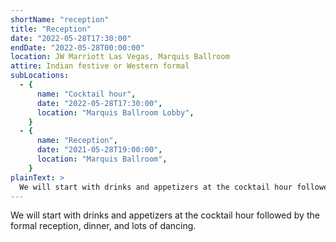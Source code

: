 ```yaml
---
shortName: "reception"
title: "Reception"
date: "2022-05-28T17:30:00"
endDate: "2022-05-28T00:00:00"
location: JW Marriott Las Vegas, Marquis Ballroom
attire: Indian festive or Western formal
subLocations:
  - {
      name: "Cocktail hour",
      date: "2022-05-28T17:30:00",
      location: "Marquis Ballroom Lobby",
    }
  - {
      name: "Reception",
      date: "2021-05-28T19:00:00",
      location: "Marquis Ballroom",
    }
plainText: >
  We will start with drinks and appetizers at the cocktail hour followed by the formal reception, dinner, and lots of dancing.
---
```


We will start with drinks and appetizers at the cocktail hour followed by the formal reception, dinner, and lots of dancing.
